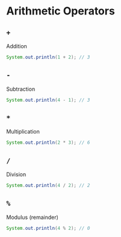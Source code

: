 # Arithmetic Operators

## `+`

Addition

```java
System.out.println(1 + 2); // 3
```

## `-`

Subtraction

```java
System.out.println(4 - 1); // 3
```

## `*`

Multiplication

```java
System.out.println(2 * 3); // 6
```

## `/`

Division

```java
System.out.println(4 / 2); // 2
```

## `%`

Modulus (remainder)

```java
System.out.println(4 % 2); // 0
```
